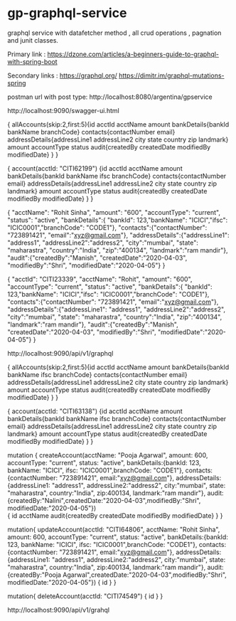 # gp-graphql-service

graphql service with datafetcher method , all crud operations , pagnation and junit classes.

Primary link :
https://dzone.com/articles/a-beginners-guide-to-graphql-with-spring-boot 

Secondary links :
https://graphql.org/ 
https://dimitr.im/graphql-mutations-spring 

postman url with post type:
http://localhost:8080/argentina/gpservice

http://localhost:9090/swagger-ui.html

{
allAccounts(skip:2,first:5){id acctId acctName amount bankDetails{bankId bankName branchCode}
contacts{contactNumber email}
addressDetails{addressLine1 addressLine2 city state country zip landmark}
amount accountType status
audit{createdBy createdDate modifiedBy modifiedDate}
}
}

{
account(acctId: "CITI62199")
{id acctId acctName amount bankDetails{bankId bankName ifsc branchCode}
contacts{contactNumber email}
addressDetails{addressLine1 addressLine2 city state country zip landmark}
amount accountType status
audit{createdBy createdDate modifiedBy modifiedDate}
}
}

{
"acctName": "Rohit Sinha",
"amount": "600",
"accountType": "current",
"status": "active",
"bankDetails":{	"bankId": 123,"bankName": "ICICI","ifsc": "ICIC0001","branchCode": "CODE1"},
"contacts":{"contactNumber": "723891421", "email":"xyz@gmail.com"},
"addressDetails":{"addressLine1": "address1", "addressLine2":"address2", "city":"mumbai", "state": "maharastra", "country":"India", "zip":"400134", "landmark":"ram mandir"},
"audit":{"createdBy":"Manish", "createdDate":"2020-04-03", "modifiedBy":"Shri", "modifiedDate":"2020-04-05"}
}

{
"acctId": "CITI23339",
"acctName": "Rohit",
"amount": "600",
"accountType": "current",
"status": "active",
"bankDetails":{	"bankId": 123,"bankName": "ICICI","ifsc": "ICIC0001","branchCode": "CODE1"},
"contacts":{"contactNumber": "723891421", "email":"xyz@gmail.com"},
"addressDetails":{"addressLine1": "address1", "addressLine2":"address2", "city":"mumbai", "state": "maharastra", "country":"India", "zip":"400134", "landmark":"ram mandir"},
"audit":{"createdBy":"Manish", "createdDate":"2020-04-03", "modifiedBy":"Shri", "modifiedDate":"2020-04-05"}
}





http://localhost:9090/api/v1/graphql



{
allAccounts(skip:2,first:5){id acctId acctName amount bankDetails{bankId bankName ifsc branchCode}
contacts{contactNumber email}
addressDetails{addressLine1 addressLine2 city state country zip landmark}
amount accountType status
audit{createdBy createdDate modifiedBy modifiedDate}
}
}

{
account(acctId: "CITI63138")
{id acctId acctName amount bankDetails{bankId bankName ifsc branchCode}
contacts{contactNumber email}
addressDetails{addressLine1 addressLine2 city state country zip landmark}
amount accountType status
audit{createdBy createdDate modifiedBy modifiedDate}
}
}

mutation { 
  createAccount(acctName: "Pooja Agarwal", amount: 600, accountType: "current", status: "active",
  bankDetails:{bankId: 123, bankName: "ICICI", ifsc: "ICIC0001",branchCode: "CODE1"},
  contacts:{contactNumber: "723891421", email:"xyz@gmail.com"},
 addressDetails:{addressLine1: "address1", addressLine2:"address2", city:"mumbai", state: "maharastra", country:"India", zip:400134, landmark:"ram mandir"},
  audit:{createdBy:"Nalini",createdDate:"2020-04-03",modifiedBy:"Shri", modifiedDate:"2020-04-05"})  
  { 
    id acctName audit{createdBy createdDate modifiedBy modifiedDate}
  } 
} 


mutation{
updateAccount(acctId: "CITI64806", acctName: "Rohit Sinha", amount: 600, accountType: "current", status: "active",
  bankDetails:{bankId: 123, bankName: "ICICI", ifsc: "ICIC0001",branchCode: "CODE1"},
  contacts:{contactNumber: "723891421", email:"xyz@gmail.com"},
 addressDetails:{addressLine1: "address1", addressLine2:"address2", city:"mumbai", state: "maharastra", country:"India", zip:400134, landmark:"ram mandir"},
  audit:{createdBy:"Pooja Agarwal",createdDate:"2020-04-03",modifiedBy:"Shri", modifiedDate:"2020-04-05"})
{ 
    id 
  }
}

mutation{
deleteAccount(acctId: "CITI74549")
{ 
    id 
  }
}

http://localhost:9090/api/v1/grahql

